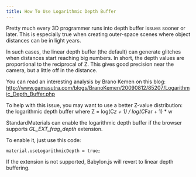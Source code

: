 ```yaml
---
title: How To Use Logarithmic Depth Buffer
---
```


Pretty much every 3D programmer runs into depth buffer issues sooner or later. 
This is especially true when creating outer-space scenes where object distances can be in light years.

In such cases, the linear depth buffer (the default) can generate glitches when distances start reaching big numbers. 
In short, the depth values are proportional to the reciprocal of Z. This gives good precision near the camera, but a little off in the distance.

You can read an interesting analysis by Brano Kemen on this blog: http://www.gamasutra.com/blogs/BranoKemen/20090812/85207/Logarithmic_Depth_Buffer.php

To help with this issue, you may want to use a better Z-value distribution: the logarithmic depth buffer where Z = log(C*z + 1) / log(C*Far + 1) * w

StandardMaterials can enable the logarithmic depth buffer if the browser supports *GL_EXT_frag_depth* extension.

To enable it, just use this code:
```
material.useLogarithmicDepth = true;
```

If the extension is not supported, Babylon.js will revert to linear depth buffering.
